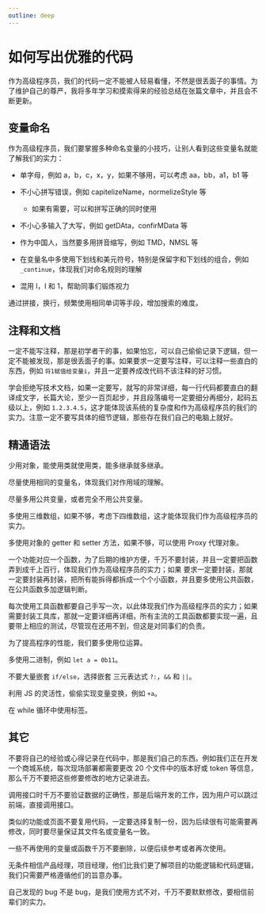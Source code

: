 ```yaml
---
outline: deep
---
```


# 如何写出优雅的代码

作为高级程序员，我们的代码一定不能被人轻易看懂，不然是很丢面子的事情。为了维护自己的尊严，我将多年学习和摸索得来的经验总结在张篇文章中，并且会不断更新。

## 变量命名

作为高级程序员，我们要掌握多种命名变量的小技巧，让别人看到这些变量名就能了解我们的实力：

- 单字母，例如 a，b，c，x，y，如果不够用，可以考虑 aa，bb，a1，b1 等

- 不小心拼写错误，例如 capitelizeName，normelizeStyle 等

  - 如果有需要，可以和拼写正确的同时使用

- 不小心多输入了大写，例如 getDAta，confirMData 等

- 作为中国人，当然要多用拼音缩写，例如 TMD，NMSL 等

- 在变量名中多使用下划线和美元符号，特别是保留字和下划线的组合，例如 `_continue`，体现我们对命名规则的理解

- 混用 l，I 和 1，帮助同事们锻炼视力

通过拼接，换行，频繁使用相同单词等手段，增加搜索的难度。

## 注释和文档

一定不能写注释，那是初学者干的事，如果怕忘，可以自己偷偷记录下逻辑，但一定不能被发现，那是很丢面子的事。如果要求一定要写注释，可以注释一些直白的东西，例如 `将1赋值给变量i`，并且一定要养成改代码不该注释的好习惯。

学会拒绝写技术文档，如果一定要写，就写的非常详细，每一行代码都要直白的翻译成文字，长篇大论，至少一百页起步，并且段落编号一定要细分再细分，起码五级以上，例如 `1.2.3.4.5`，这才能体现该系统的复杂度和作为高级程序员的我们的实力。注意一定不要写具体的细节逻辑，那些存在我们自己的电脑上就好。

## 精通语法

少用对象，能使用类就使用类，能多继承就多继承。

尽量使用相同的变量名，体现我们对作用域的理解。

尽量多用公共变量，或者完全不用公共变量。

多使用三维数组，如果不够，考虑下四维数组，这才能体现我们作为高级程序员的实力。

多使用对象的 getter 和 setter 方法，如果不够，可以使用 Proxy 代理对象。

一个功能对应一个函数，为了后期的维护方便，千万不要封装，并且一定要把函数弄到成千上百行，体现我们作为高级程序员的实力；如果 要求一定要封装，那就一定要封装再封装，把所有能拆得都拆成一个个小函数，并且要多使用公共函数，在公共函数多加逻辑判断。

每次使用工具函数都要自己手写一次，以此体现我们作为高级程序员的实力；如果需要封装工具库，那就一定要详细再详细，所有主流的工具函数都要实现一遍，且要带上相应的测试，尽管现在还用不到，但这是对同事们的负责。

为了提高程序的性能，我们要多使用位运算。

多使用二进制，例如 `let a = 0b11`。

不要大量嵌套 `if/else`，选择嵌套 三元表达式 `?:`，`&&` 和 `||`。

利用 JS 的灵活性，偷偷实现变量变换，例如 `+a`。

在 while 循环中使用标签。

## 其它

不要将自己的经验或心得记录在代码中，那是我们自己的东西。例如我们正在开发一个商城系统，每次现场部署都需要更改 20 个文件中的版本好或 token 等信息，那么千万不要把这些修要修改的地方记录进去。

调用接口时千万不要验证数据的正确性，那是后端开发的工作，因为用户可以跳过前端，直接调用接口。

类似的功能或页面不要复用代码，一定要选择复制一份，因为后续很有可能需要再修改，同时要尽量保证其文件名或变量名一致。

一些不再使用的变量或函数千万不要删除，以便后续参考或者再次使用。

无条件相信产品经理，项目经理，他们比我们更了解项目的功能逻辑和代码逻辑，我们只需要严格遵循他们的旨意办事。

自己发现的 bug 不是 bug，是我们使用方式不对，千万不要默默修改，要相信前辈们的实力。
